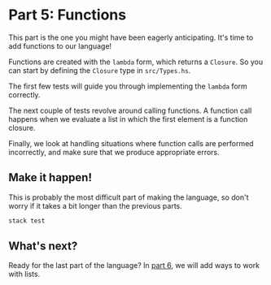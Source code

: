 # Part 5: Functions

This part is the one you might have been eagerly anticipating. It's time to add functions to our language!

Functions are created with the `lambda` form, which returns a `Closure`. So you can start by defining the `Closure` type in `src/Types.hs`.

The first few tests will guide you through implementing the `lambda` form correctly.

The next couple of tests revolve around calling functions. A function call happens when we evaluate a list in which the first element is a function closure.

Finally, we look at handling situations where function calls are performed incorrectly, and make sure that we produce appropriate errors.


## Make it happen!

This is probably the most difficult part of making the language, so don't worry if it takes a bit longer than the previous parts.

```bash
stack test
```

## What's next?

Ready for the last part of the language? In [part 6](part_6.md), we will add ways to work with lists.
